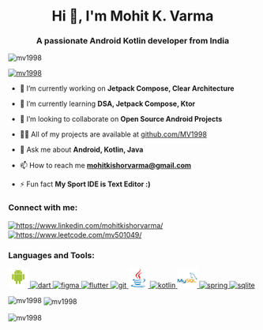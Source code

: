 <h1 align="center">Hi 👋, I'm Mohit K. Varma</h1>
<h3 align="center">A passionate Android Kotlin developer from India</h3>

<p align="left"> <img src="https://komarev.com/ghpvc/?username=mv1998&label=Profile%20views&color=0e75b6&style=flat" alt="mv1998" /> </p>

<p align="left"> <a href="https://github.com/ryo-ma/github-profile-trophy"><img src="https://github-profile-trophy.vercel.app/?username=mv1998" alt="mv1998" /></a> </p>

- 🔭 I’m currently working on **Jetpack Compose, Clear Architecture**

- 🌱 I’m currently learning **DSA, Jetpack Compose, Ktor**

- 👯 I’m looking to collaborate on **Open Source Android Projects**

- 👨‍💻 All of my projects are available at [github.com/MV1998](github.com/MV1998)

- 💬 Ask me about **Android, Kotlin, Java**

- 📫 How to reach me **mohitkishorvarma@gmail.com**

- ⚡ Fun fact **My Sport IDE is Text Editor :)**

<h3 align="left">Connect with me:</h3>
<p align="left">
<a href="https://linkedin.com/in/https://www.linkedin.com/mohitkishorvarma/" target="blank"><img align="center" src="https://raw.githubusercontent.com/rahuldkjain/github-profile-readme-generator/master/src/images/icons/Social/linked-in-alt.svg" alt="https://www.linkedin.com/mohitkishorvarma/" height="30" width="40" /></a>
<a href="https://www.leetcode.com/https://www.leetcode.com/mv501049/" target="blank"><img align="center" src="https://raw.githubusercontent.com/rahuldkjain/github-profile-readme-generator/master/src/images/icons/Social/leet-code.svg" alt="https://www.leetcode.com/mv501049/" height="30" width="40" /></a>
</p>

<h3 align="left">Languages and Tools:</h3>
<p align="left"> <a href="https://developer.android.com" target="_blank" rel="noreferrer"> <img src="https://raw.githubusercontent.com/devicons/devicon/master/icons/android/android-original-wordmark.svg" alt="android" width="40" height="40"/> </a> <a href="https://dart.dev" target="_blank" rel="noreferrer"> <img src="https://www.vectorlogo.zone/logos/dartlang/dartlang-icon.svg" alt="dart" width="40" height="40"/> </a> <a href="https://www.figma.com/" target="_blank" rel="noreferrer"> <img src="https://www.vectorlogo.zone/logos/figma/figma-icon.svg" alt="figma" width="40" height="40"/> </a> <a href="https://flutter.dev" target="_blank" rel="noreferrer"> <img src="https://www.vectorlogo.zone/logos/flutterio/flutterio-icon.svg" alt="flutter" width="40" height="40"/> </a> <a href="https://git-scm.com/" target="_blank" rel="noreferrer"> <img src="https://www.vectorlogo.zone/logos/git-scm/git-scm-icon.svg" alt="git" width="40" height="40"/> </a> <a href="https://www.java.com" target="_blank" rel="noreferrer"> <img src="https://raw.githubusercontent.com/devicons/devicon/master/icons/java/java-original.svg" alt="java" width="40" height="40"/> </a> <a href="https://kotlinlang.org" target="_blank" rel="noreferrer"> <img src="https://www.vectorlogo.zone/logos/kotlinlang/kotlinlang-icon.svg" alt="kotlin" width="40" height="40"/> </a> <a href="https://www.mysql.com/" target="_blank" rel="noreferrer"> <img src="https://raw.githubusercontent.com/devicons/devicon/master/icons/mysql/mysql-original-wordmark.svg" alt="mysql" width="40" height="40"/> </a> <a href="https://spring.io/" target="_blank" rel="noreferrer"> <img src="https://www.vectorlogo.zone/logos/springio/springio-icon.svg" alt="spring" width="40" height="40"/> </a> <a href="https://www.sqlite.org/" target="_blank" rel="noreferrer"> <img src="https://www.vectorlogo.zone/logos/sqlite/sqlite-icon.svg" alt="sqlite" width="40" height="40"/> </a> </p>

<p><img align="left" src="https://github-readme-stats.vercel.app/api/top-langs?username=mv1998&show_icons=true&locale=en&layout=compact" alt="mv1998" /></p>

<p>&nbsp;<img align="center" src="https://github-readme-stats.vercel.app/api?username=mv1998&show_icons=true&locale=en" alt="mv1998" /></p>

<p><img align="center" src="https://github-readme-streak-stats.herokuapp.com/?user=mv1998&" alt="mv1998" /></p>
